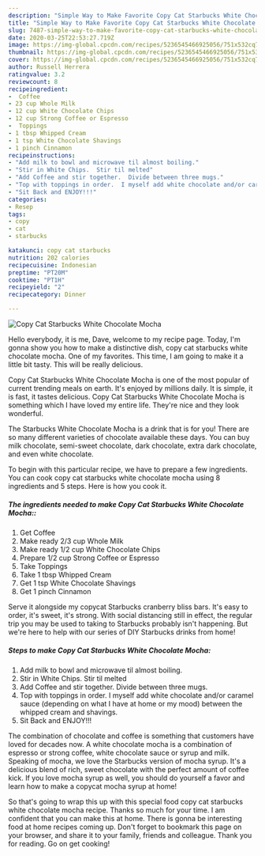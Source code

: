 ```yaml
---
description: "Simple Way to Make Favorite Copy Cat Starbucks White Chocolate Mocha"
title: "Simple Way to Make Favorite Copy Cat Starbucks White Chocolate Mocha"
slug: 7487-simple-way-to-make-favorite-copy-cat-starbucks-white-chocolate-mocha
date: 2020-03-25T22:53:27.719Z
image: https://img-global.cpcdn.com/recipes/5236545466925056/751x532cq70/copy-cat-starbucks-white-chocolate-mocha-recipe-main-photo.jpg
thumbnail: https://img-global.cpcdn.com/recipes/5236545466925056/751x532cq70/copy-cat-starbucks-white-chocolate-mocha-recipe-main-photo.jpg
cover: https://img-global.cpcdn.com/recipes/5236545466925056/751x532cq70/copy-cat-starbucks-white-chocolate-mocha-recipe-main-photo.jpg
author: Russell Herrera
ratingvalue: 3.2
reviewcount: 8
recipeingredient:
-  Coffee
- 23 cup Whole Milk
- 12 cup White Chocolate Chips
- 12 cup Strong Coffee or Espresso
-  Toppings
- 1 tbsp Whipped Cream
- 1 tsp White Chocolate Shavings
- 1 pinch Cinnamon
recipeinstructions:
- "Add milk to bowl and microwave til almost boiling."
- "Stir in White Chips.  Stir til melted"
- "Add Coffee and stir together.  Divide between three mugs."
- "Top with toppings in order.  I myself add white chocolate and/or caramel sauce (depending on what I have at home or my mood) between the whipped cream and shavings."
- "Sit Back and ENJOY!!!"
categories:
- Resep
tags:
- copy
- cat
- starbucks

katakunci: copy cat starbucks
nutrition: 202 calories
recipecuisine: Indonesian
preptime: "PT20M"
cooktime: "PT1H"
recipeyield: "2"
recipecategory: Dinner

---
```



![Copy Cat Starbucks White Chocolate Mocha](https://img-global.cpcdn.com/recipes/5236545466925056/751x532cq70/copy-cat-starbucks-white-chocolate-mocha-recipe-main-photo.jpg)

Hello everybody, it is me, Dave, welcome to my recipe page. Today, I'm gonna show you how to make a distinctive dish, copy cat starbucks white chocolate mocha. One of my favorites. This time, I am going to make it a little bit tasty. This will be really delicious.

Copy Cat Starbucks White Chocolate Mocha is one of the most popular of current trending meals on earth. It's enjoyed by millions daily. It is simple, it is fast, it tastes delicious. Copy Cat Starbucks White Chocolate Mocha is something which I have loved my entire life. They're nice and they look wonderful.

The Starbucks White Chocolate Mocha is a drink that is for you! There are so many different varieties of chocolate available these days. You can buy milk chocolate, semi-sweet chocolate, dark chocolate, extra dark chocolate, and even white chocolate.


To begin with this particular recipe, we have to prepare a few ingredients. You can cook copy cat starbucks white chocolate mocha using 8 ingredients and 5 steps. Here is how you cook it.

##### The ingredients needed to make Copy Cat Starbucks White Chocolate Mocha::

1. Get  Coffee
1. Make ready 2/3 cup Whole Milk
1. Make ready 1/2 cup White Chocolate Chips
1. Prepare 1/2 cup Strong Coffee or Espresso
1. Take  Toppings
1. Take 1 tbsp Whipped Cream
1. Get 1 tsp White Chocolate Shavings
1. Get 1 pinch Cinnamon


Serve it alongside my copycat Starbucks cranberry bliss bars. It&#39;s easy to order, it&#39;s sweet, it&#39;s strong. With social distancing still in effect, the regular trip you may be used to taking to Starbucks probably isn&#39;t happening. But we&#39;re here to help with our series of DIY Starbucks drinks from home! 

##### Steps to make Copy Cat Starbucks White Chocolate Mocha:

1. Add milk to bowl and microwave til almost boiling.
1. Stir in White Chips.  Stir til melted
1. Add Coffee and stir together.  Divide between three mugs.
1. Top with toppings in order.  I myself add white chocolate and/or caramel sauce (depending on what I have at home or my mood) between the whipped cream and shavings.
1. Sit Back and ENJOY!!!


The combination of chocolate and coffee is something that customers have loved for decades now. A white chocolate mocha is a combination of espresso or strong coffee, white chocolate sauce or syrup and milk. Speaking of mocha, we love the Starbucks version of mocha syrup. It&#39;s a delicious blend of rich, sweet chocolate with the perfect amount of coffee kick. If you love mocha syrup as well, you should do yourself a favor and learn how to make a copycat mocha syrup at home! 

So that's going to wrap this up with this special food copy cat starbucks white chocolate mocha recipe. Thanks so much for your time. I am confident that you can make this at home. There is gonna be interesting food at home recipes coming up. Don't forget to bookmark this page on your browser, and share it to your family, friends and colleague. Thank you for reading. Go on get cooking!
